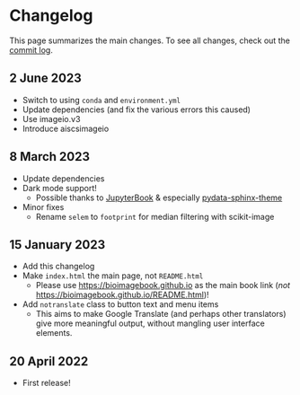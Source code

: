 Changelog
=========

This page summarizes the main changes.
To see all changes, check out the [commit log](https://github.com/bioimagebook/bioimagebook.github.io/commits/main).

## 2 June 2023

* Switch to using `conda` and `environment.yml`
* Update dependencies (and fix the various errors this caused)
* Use imageio.v3
* Introduce aiscsimageio

## 8 March 2023

* Update dependencies
* Dark mode support!
  * Possible thanks to [JupyterBook](https://jupyterbook.org/en/stable/intro.html) & especially [pydata-sphinx-theme](https://pydata-sphinx-theme.readthedocs.io/)
* Minor fixes
  * Rename `selem` to `footprint` for median filtering with scikit-image

## 15 January 2023

* Add this changelog
* Make `index.html` the main page, not `README.html`
  * Please use https://bioimagebook.github.io as the main book link (*not* https://bioimagebook.github.io/README.html)!
* Add `notranslate` class to button text and menu items
  * This aims to make Google Translate (and perhaps other translators) give more meaningful output, without mangling user interface elements.


## 20 April 2022

* First release!